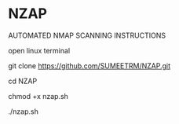 # NZAP
AUTOMATED NMAP SCANNING
INSTRUCTIONS

open linux terminal

git clone https://github.com/SUMEETRM/NZAP.git

cd NZAP

chmod +x nzap.sh

./nzap.sh
